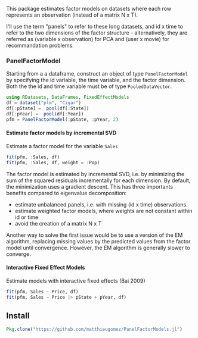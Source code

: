 
This package estimates factor models on datasets where each row represents an observation (instead of a matrix N x T).

I'll use the term "panels" to refer to these long datasets, and id x time to refer to the two dimensions of the factor structure - alternatively, they are referred as (variable x observation) for PCA and (user x movie) for recommandation problems.

### PanelFactorModel
Starting from a a dataframe,  construct an object of type `PanelFactorModel` by specifying the id variable, the time variable, and the factor dimension. Both the the id and time variable must be of type `PooledDataVector`.

```julia
using RDatasets, DataFrames, FixedEffectModels
df = dataset("plm", "Cigar")
df[:pState] =  pool(df[:State])
df[:pYear] =  pool(df[:Year])
pfm = PanelFactorModel(:pState, :pYear, 2)
```

#### Estimate factor models by incremental SVD
Estimate a factor model for the variable `Sales`

```julia
fit(pfm, :Sales, df)
fit(pfm, :Sales, df, weight = :Pop)
```

The factor model is estimated by incremental SVD, i.e. by minimizing the sum of the squared residuals incrementally for each dimension. By default, the minimization uses a gradient descent. This has three importants benefits compared to eigenvalue decomposition:
- estimate unbalanced panels, i.e. with missing (id x time) observations. 
- estimate weighted factor models, where weights are not constant within id or time
- avoid the creation of a matrix N x T

Another way to solve the first issue would be to use a version of the EM algorithm, replacing missing values by the predicted values from the factor model until convergence. However, the EM algorithm is generally slower to converge.

#### Interactive Fixed Effect Models
Estimate models with interactive fixed effects (Bai 2009) 

```julia
fit(pfm, Sales ~ Price, df)
fit(pfm, Sales ~ Price |> pState + pYear, df)
```


## Install

```julia
Pkg.clone("https://github.com/matthieugomez/PanelFactorModels.jl")
```
